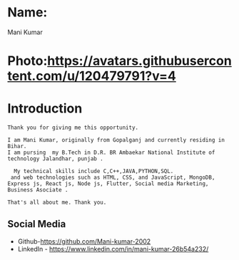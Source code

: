 # Name:
 Mani Kumar

# Photo:https://avatars.githubusercontent.com/u/120479791?v=4
  
# Introduction
    Thank you for giving me this opportunity.

    I am Mani Kumar, originally from Gopalganj and currently residing in Bihar.
    I am pursing  my B.Tech in D.R. BR Ambaekar National Institute of technology Jalandhar, punjab .
     
      My technical skills include C,C++,JAVA,PYTHON,SQL.
     and web technologies such as HTML, CSS, and JavaScript, MongoDB, Express js, React js, Node js, Flutter, Social media Marketing, Business Asociate .

    That's all about me. Thank you.

## Social Media
- Github-https://github.com/Mani-kumar-2002
- LinkedIn - https://www.linkedin.com/in/mani-kumar-26b54a232/

